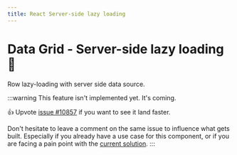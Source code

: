 ```yaml
---
title: React Server-side lazy loading
---
```


# Data Grid - Server-side lazy loading [<span class="plan-pro"></span>](/x/introduction/licensing/#pro-plan 'Pro plan')🚧

<p class="description">Row lazy-loading with server side data source.</p>

:::warning
This feature isn't implemented yet. It's coming.

👍 Upvote [issue #10857](https://github.com/mui/mui-x/issues/10857) if you want to see it land faster.

Don't hesitate to leave a comment on the same issue to influence what gets built. Especially if you already have a use case for this component, or if you are facing a pain point with the [current solution](https://mui.com/x/react-data-grid/row-updates/#lazy-loading).
:::
